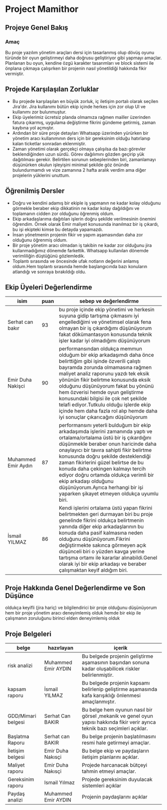 # Project Mamithor 


## Projeye Genel Bakış 

### Amaç
Bu proje yazılım yönetim araçları dersi için tasarlanmış olup dövüş oyunu türünde bir oyun geliştirmeyi daha doğrusu geliştiriyor gibi yapmayı amaçlar.
Planlanan bu oyun, kendine özgü karakter tasarımları ve block sistemi ile önplana çıkmaya çalışırken bir projenin nasıl yönetildiği hakkında fikir vermiştir.


## Projede Karşılaşılan Zorluklar 

- Bu projede  karşılaşılan en büyük zorluk, iç iletişim portalı olarak seçilen Jira'dır. Jira kullanımı bütün ekip içinde herkes için zor olup UI ve kullanımı zor bulunmuştur.
- Ekip üyelerimiz ücretsiz planda olmamıza rağmen mailler üzerinden fatura çıkarmış, uygulama değiştirme fikrini gündeme getirmiş, zaman kaybına yol açmıştır.
- Ardından bir süre proje detayları Whatsapp üzerinden yürürken bir yönetim aracı kullanımının ders için bir gereksinim olduğu hatırlanıp kalan ticketlar sonradan eklenmiştir.
- Zaman yönetimi olarak gerçekçi olmaya çalışılsa da bazı görevler beklendiğinden uzun sürdü. Görev dağılımını gözden geçirip yük dağıtılması gerekir.
Belirtilen sorunun sebeplerinden biri, zamanlamayı düşünürken okulun işleyişini minimal şekilde göz önünde bulundurmamdı ve vize zamanına 2 hafta aralık verdim ama diğer projelerin yüklerini unuttum.

## Öğrenilmiş Dersler
- Doğru ve kendini adamış bir ekiple iş yapmanın ne kadar kolay olduğunu görmekle beraber ekip dikkatinin ne kadar kolay dağıldığını ve toplamanın cidden zor olduğunu öğrenmiş oldum.
- Ekip arkadaşlarıma dağıtılan işlerin doğru şekilde verilmesinin önemini öğrendim. Örnek olarak Emir maliyet konusunda inanılmaz bir iş çıkardı, bu işi ekipteki kimse bu detayda yapamazdı.
- İnsan yönetmenin projenin fikir ve yapım aşamasından daha zor olduğunu öğrenmiş oldum.
- Bir proje yönetim aracı olmadan iş takibin ne kadar zor olduğunu jira kullanmadığımız dönemde farkettik. Whatsapp kullanılan dönemde verimliliğin düştüğünü gözlemledik.
- Toplantı sırasında ve öncesinde ufak notların değerini anlamış oldum.Hem toplantı sırasında hemde başlangıcında bazı konuların atlandığı ve sonraya bırakıldığı oldu.



## Ekip Üyeleri Değerlendirme

|isim|puan|sebep ve değerlendirme|  
|-----|-----|--------------------|
|Serhat can bakır|93     | bu proje içinde ekip yönetimi ve herkesin suyuna gidip tartışma çıkmasını iyi engellediğimi ve yönetimsel olarak fena olmayan bir iş çıkardığımı düşünüyorum fakat dökümantasyon konusunda teknik işler kadar iyi olmadığımı düşünüyorum|
|Emir Duha Nakişci|90|performansından oldukça memmun olduğum bir ekip arkadaşımdı daha önce belirttiğim gibi işinde özverili çalıştı bayramda zorunda olmamasına rağmen maliyet analiz raporunu yazdı tek eksik yönünün fikir belirtme konusunda eksik olduğunu düşünüyorum fakat bu yönünü hem özverisi hemde oyun geliştirme konusundaki bilgisi ile çok net şekilde telafi ediyor.Tutkulu olduğu işlerde ekip içinde hem daha fazla rol alıp hemde daha iyi sonuçlar çıkarıcağını düşünüyorum|
|Muhammed Emir Aydın|87|performansını yeterli bulduğum bir ekip arkadaşımda işlerini zamanında yaptı ve ortalama/ortalama üstü bir iş çıkardığını düşünmekle beraber onun haricinde daha onaylayıcı bir tavıra sahipti fikir belirtme konusunda doğru şekilde desteklendiği zaman fikirlerini güzel belirtse de bu konuda daha çekingen kalmayı tercih ediyor doğru ortamda oldukça verimli bir ekip arkadaşı olduğunu düşünüyorum.Ayrıca herhangi bir işi yaparken şikayet etmeyen oldukça uyumlu biri.|
|İsmail YILMAZ|86|Kendi işlerini ortalama üstü yapan fikrini belirtmekten geri durmayan biri bu proje genelinde fikrini oldukça belirtmenin yanında diğer ekip arkadaşlarının bu konuda daha pasif kalmasına neden olduğunu düşünüyorum.Fikrini değiştirmekte sakınca görmeyen açık düşünceli biri o yüzden kavga yerine tartışma ortamı ile kararlar alınabildi.Genel olarak iyi bir ekip arkadaşı ve beraber çalışmaktan keyif aldığım biri.|

## Proje Hakkında Genel Değerlendirme ve Son Düşünce 
oldukça keyifli (jira hariç) ve bilgilendirici bir proje olduğunu düşünüyorum hem bir proje yönetim aracı deneyimlemiş olduk hemde bir ekip ile çalışmanın zoruluğunu birinci elden deneyimlemiş olduk 

## Proje Belgeleri 
|belge|hazırlayan|içerik|
|-----|-----|-----------|
|risk analizi|Muhammed Emir AYDIN |Bu belgede projenin geliştirme aşamasının başından sonuna kadar oluşabilicek riskler belirlenmiştir.|
|kapsam raporu |İsmail YILMAZ |Bu belgede projenin kapsamı belirlenip geliştirme aşamasında kafa karışıklığı önlenmesi amaçlanmıştır.|
|GDD/Mimari belgesi| Serhat Can BAKIR |Bu belge hem oyunun nasıl bir görsel ,mekanik ve genel oyun yapısı hakkında fikir verir ayrıca teknik bazı seçimleri açıklar.|
|Başlatma Raporu |Serhat can BAKIR| Bu belge projenin başlatılmasını resmi hale getirmeyi amaçlar.|
|İletişim belgesi| Emir Duha Nakısçi|Bu belge ekip ve paydaşların iletişim planlarını açıklar.|
|Maliyet raporu |Emir Duha Nakısçi|Projede harcanacak bütçeyi tahmin etmeyi amaçlar.|
|Gereksinim raporu| Ismail Yılmaz|Projede gereksinim duyulacak sistemleri açıklar|
|Paydaş analizi| Muhammed Emir AYDIN|Projenin paydaşlarını açıklar|

